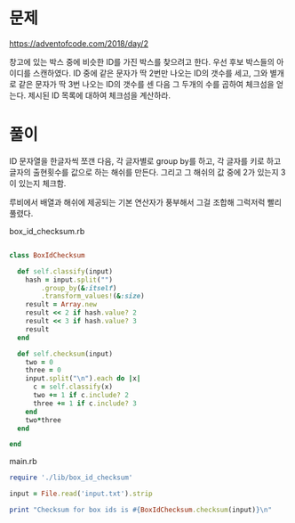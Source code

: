 
# 문제

https://adventofcode.com/2018/day/2

창고에 있는 박스 중에 비슷한 ID를 가진 박스를 찾으려고 한다. 우선 후보 박스들의 아이디를 스캔하였다. ID 중에 같은 문자가 딱 2번만 나오는 ID의 갯수를 세고, 그와 별개로 같은 문자가 딱 3번 나오는 ID의 갯수를 센 다음 그 두개의 수를 곱하여 체크섬을 얻는다. 제시된 ID 목록에 대하여 체크섬을 계산하라.

# 풀이

ID 문자열을 한글자씩 쪼갠 다음, 각 글자별로 group by를 하고, 각 글자를 키로 하고 글자의 출현횟수를 값으로 하는 해쉬를 만든다. 그리고 그 해쉬의 값 중에 2가 있는지 3이 있는지 체크함.

루비에서 배열과 해쉬에 제공되는 기본 연산자가 풍부해서 그걸 조합해 그럭저럭 빨리 풀렸다.

box_id_checksum.rb

```ruby

class BoxIdChecksum

  def self.classify(input)
    hash = input.split("")
        .group_by(&:itself)
        .transform_values!(&:size)
    result = Array.new
    result << 2 if hash.value? 2
    result << 3 if hash.value? 3
    result
  end

  def self.checksum(input)
    two = 0
    three = 0
    input.split("\n").each do |x|
      c = self.classify(x)
      two += 1 if c.include? 2
      three += 1 if c.include? 3
    end
    two*three
  end

end
```

main.rb
```ruby
require './lib/box_id_checksum'

input = File.read('input.txt').strip

print "Checksum for box ids is #{BoxIdChecksum.checksum(input)}\n"
```
